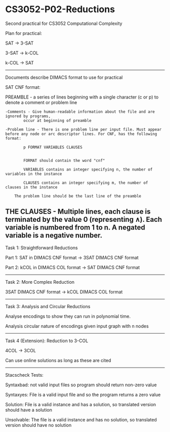 # CS3052-P02-Reductions
Second practical for CS3052 Computational Complexity

Plan for practical:

SAT -> 3-SAT

3-SAT -> k-COL

k-COL -> SAT

--------------------------------------------------

Documents describe DIMACS format to use for practical

SAT CNF format:

PREAMBLE - a series of lines beginning with a single character (c or p) to denote
a comment or problem line

	-Comments - Give human-readable information about the file and are ignored by programs,
		    occur at beginning of preamble

	-Problem line - There is one problem line per input file. Must appear before any node or arc descriptor lines. For CNF, has the following format:

			p FORMAT VARIABLES CLAUSES

	
			FORMAT should contain the word "cnf"

			VARIABLES contains an integer specifying n, the number of variables in the instance

			CLAUSES contains an integer specifying m, the number of clauses in the instance

		The problem line should be the last line of the preamble

THE CLAUSES - Multiple lines, each clause is terminated by the value 0 (representing ∧).
	      Each variable is numbered from 1 to n. A negated variable is a negative number.
--------------------------------------------------

Task 1: Straightforward Reductions

Part 1:
SAT in DIMACS CNF format -> 3SAT DIMACS CNF format

Part 2:
kCOL in DIMACS COL format -> SAT DIMACS CNF format

--------------------------------------------------

Task 2: More Complex Reduction

3SAT DIMACS CNF format -> kCOL DIMACS COL format

--------------------------------------------------

Task 3: Analysis and Circular Reductions

Analyse encodings to show they can run in polynomial time.

Analysis circular nature of encodings given input graph with n nodes

--------------------------------------------------

Task 4 (Extension): Reduction to 3-COL

4COL -> 3COL

Can use online solutions as long as these are cited

--------------------------------------------------

Stacscheck Tests:

Syntaxbad: not valid input files so program should return non-zero value

Syntaxyes: File is a valid input file and so the program returns a zero value

Solution: File is a valid instance and has a solution, so translated version should have a solution

Unsolvable: The file is a valid instance and has no solution, so translated version should have no solution




































